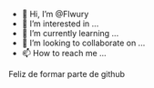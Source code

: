 - 👋 Hi, I’m @Flwury
- 👀 I’m interested in ...
- 🌱 I’m currently learning ...
- 💞️ I’m looking to collaborate on ...
- 📫 How to reach me ...

<!---
Flwury/Flwury is a ✨ special ✨ repository because its `README.md` (this file) appears on your GitHub profile.
You can click the Preview link to take a look at your changes.
--->
Feliz de formar parte de github
